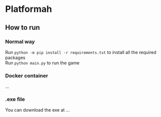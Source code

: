 # Platformah

## How to run

### Normal way
Run `python -m pip install -r requirements.txt` to install all the required packages  
Run `python main.py` to run the game

### Docker container
...

### .exe file
You can download the exe at ...